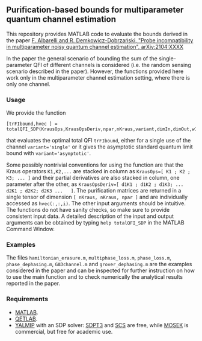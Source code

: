 ## Purification-based bounds for multiparameter quantum channel estimation

This repository provides MATLAB code to evaluate the bounds derived in the paper [F. Albarelli and R. Demkowicz-Dobrzański, "Probe incompatibility in multiparameter noisy quantum channel estimation", arXiv:2104:XXXX](http://arxiv.org/abs/2104.11264)

In the paper the general scenario of bounding the sum of the single-parameter QFI of different channels is considered (i.e. the random sensing scenario described in the paper).
However, the functions provided here work only in the multiparameter channel estimation setting, where there is only one channel.

### Usage

We provide the function
```
[trFIbound,hvec ] = totalQFI_SDP(KrausOps,KrausOpsDeriv,npar,nKraus,variant,dimIn,dimOut,wInv)
```
that evaluates the optimal total QFI `trFIbound`, either for a single use of the channel `variant='single'` or it gives the asymptotic standard quantum limit bound with `variant='asymptotic'`.
<!-- 
```
	[] = optistate_SDP()
```
gives an optimal state attaining the optimal total QFI and the corresponding QFI matrix.
 -->
Some possibly nontrivial conventions for using the function are that the Kraus operators `K1,K2,...` are stacked in column as `KrausOps=[ K1 ; K2 ; K3; ... ]` and their partial derivatives are also stacked in column, one parameter after the other, as `KrausOpsDeriv=[ d1K1 ; d1K2 ; d1K3; ... d2K1 ; d2K2; d2K3 ...   ]`.
The purification matrices are returned in a single tensor of dimension `[ nKraus, nKraus, npar ]` and are individually accessed as `hvec(:,:,i)`. 
The other input arguments should be intuitive.
The functions do not have sanity checks, so make sure to provide consistent input data.
A detailed description of the input and output arguments can be obtained by typing `help totalQFI_SDP` in the MATLAB Command Window.
<!-- and `help optistate_SDP` in the MATLAB Command Window. -->

### Examples

The files `hamiltonian_erasure.m`, `multiphase_loss.m`, `phase_loss.m`, `phase_dephasing.m`, `GADchannel.m` and `grover_dephasing.m` are the examples considered in the paper and can be inspected for further instruction on how to use the main function and to check numerically the analytical results reported in the paper.

### Requirements

* [MATLAB](https://www.mathworks.com/products/matlab.html). 
* [QETLAB](https://github.com/nathanieljohnston/QETLAB).
* [YALMIP](https://yalmip.github.io/) with an SDP solver: [SDPT3](https://github.com/SQLP/SDPT3) and [SCS](https://github.com/cvxgrp/scs) are free, while [MOSEK](http://cvxr.com/cvx/doc/mosek.html) is commercial, but free for academic use.
